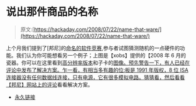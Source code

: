 # 说出那件商品的名称

> 原文:[https://hackaday.com/2008/07/22/name-that-ware/](https://hackaday.com/2008/07/22/name-that-ware/)

上个月我们提到了[邦尼]的[命名的软件竞赛](http://www.hackaday.com/2008/06/12/name-that-ware/),参与者试图猜测随机的一点硬件的功能。我们认为你可能想看另一个例子；上图是【xobs】提供的【2008 年 6 月的瓷器。你可以在这里看到[高分辨率版本](http://hackaday.com/wp-content/uploads/2008/07/had_wareb.jpg)和子卡的[图像。预先警告一下，有人已经在评论中发布了解决方案。乍一看，有相当多有趣的位:板是 1991 年版权，8 位 ISA 连接器没有任何数据线连接，只有电源，它有很多模拟电路。猜猜看，然后](http://hackaday.com/wp-content/uploads/2008/07/had_dau.jpg)[看看【邦尼】网站上的评论](http://www.bunniestudios.com/blog/?p=259#comment-284894)看看解决方案。

*   [永久链接](http://www.bunniestudios.com/blog/?p=250)